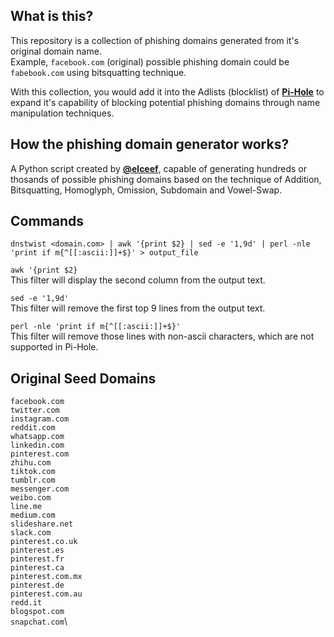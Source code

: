 ## What is this?

This repository is a collection of phishing domains generated from it's original domain name. \
Example, `facebook.com` (original) possible phishing domain could be `fabebook.com` using bitsquatting technique.

With this collection, you would add it into the Adlists (blocklist) of [**Pi-Hole**](https://pi-hole.net/) to expand it's capability of blocking potential phishing domains through name manipulation techniques.

## How the phishing domain generator works?

A Python script created by [**@elceef**](https://github.com/elceef/dnstwist), capable of generating hundreds or thosands of possible phishing domains based on the technique of Addition, Bitsquatting, Homoglyph, Omission, Subdomain and Vowel-Swap.

## Commands

`dnstwist <domain.com> | awk '{print $2} | sed -e '1,9d' | perl -nle 'print if m{^[[:ascii:]]+$}' > output_file`

`awk '{print $2}` \
This filter will display the second column from the output text.

`sed -e '1,9d'` \
This filter will remove the first top 9 lines from the output text.

`perl -nle 'print if m{^[[:ascii:]]+$}'` \
This filter will remove those lines with non-ascii characters, which are not supported in Pi-Hole.

## Original Seed Domains

`facebook.com`\
`twitter.com`\
`instagram.com`\
`reddit.com`\
`whatsapp.com`\
`linkedin.com`\
`pinterest.com`\
`zhihu.com`\
`tiktok.com`\
`tumblr.com`\
`messenger.com`\
`weibo.com`\
`line.me`\
`medium.com`\
`slideshare.net`\
`slack.com`\
`pinterest.co.uk`\
`pinterest.es`\
`pinterest.fr`\
`pinterest.ca`\
`pinterest.com.mx`\
`pinterest.de`\
`pinterest.com.au`\
`redd.it`\
`blogspot.com`\
`snapchat.com`\
